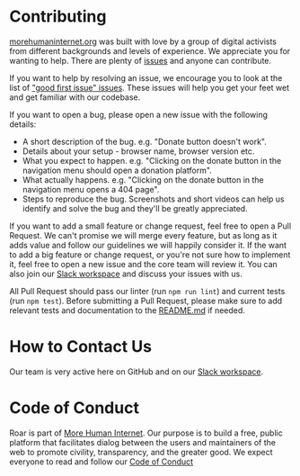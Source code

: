 # Contributing

[morehumaninternet.org](https://morehumaninternet.org/) was built with love by a group of digital activists from different backgrounds and levels of experience.
We appreciate you for wanting to help. There are plenty of [issues](https://github.com/morehumaninternet/frontend/issues) and anyone can contribute.

If you want to help by resolving an issue, we encourage you to look at the list of ["good first issue" issues](https://github.com/morehumaninternet/frontend/issues?q=is%3Aissue+is%3Aopen+label%3A%22good+first+issue%22). These issues will help you get your feet wet and get familiar with our codebase.

If you want to open a bug, please open a new issue with the following details:

- A short description of the bug. e.g. "Donate button doesn't work".
- Details about your setup - browser name, browser version etc.
- What you expect to happen. e.g. "Clicking on the donate button in the navigation menu should open a donation platform".
- What actually happens. e.g. "Clicking on the donate button in the navigation menu opens a 404 page".
- Steps to reproduce the bug.
  Screenshots and short videos can help us identify and solve the bug and they'll be greatly appreciated.

If you want to add a small feature or change request, feel free to open a Pull Request. We can't promise we will merge every feature, but as long as it adds value and follow our guidelines we will happily consider it.
If the want to add a big feature or change request, or you're not sure how to implement it, feel free to open a new issue and the core team will review it. You can also join our [Slack workspace](https://join.slack.com/t/morehumaninternet/shared_invite/zt-jdicup04-FxSrzPOEdhkNsHbVZXP5TQ) and discuss your issues with us.

All Pull Request should pass our linter (run `npm run lint`) and current tests (run `npm test`). Before submitting a Pull Request, please make sure to add relevant tests and documentation to the [README.md](README.md) if needed.

# How to Contact Us

Our team is very active here on GitHub and on our [Slack workspace](https://join.slack.com/t/morehumaninternet/shared_invite/zt-jdicup04-FxSrzPOEdhkNsHbVZXP5TQ).

# Code of Conduct

Roar is part of [More Human Internet](https://morehumaninternet.org). Our purpose is to build a free, public platform that facilitates dialog between the users and maintainers of the web to promote civility, transparency, and the greater good. We expect everyone to read and follow our [Code of Conduct](CODE_OF_CONDUCT.md)
